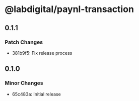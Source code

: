 # @labdigital/paynl-transaction

## 0.1.1

### Patch Changes

- 381b9f5: Fix release process

## 0.1.0

### Minor Changes

- 65c483a: Initial release
